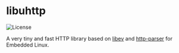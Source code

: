 # libuhttp

![](https://img.shields.io/badge/license-GPLV3-brightgreen.svg?style=plastic "License")

A very tiny and fast HTTP library based on [libev](http://software.schmorp.de/pkg/libev.html) and 
[http-parser](https://github.com/nodejs/http-parser) for Embedded Linux.
